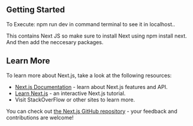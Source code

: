 

## Getting Started

To Execute:
npm run dev in command terminal to see it in localhost..

This contains Next JS so make sure to install Next using npm install next. And then add the neccesary packages.

## Learn More

To learn more about Next.js, take a look at the following resources:

- [Next.js Documentation](https://nextjs.org/docs) - learn about Next.js features and API.
- [Learn Next.js](https://nextjs.org/learn) - an interactive Next.js tutorial.
- Visit StackOverFlow or other sites to learn more.

You can check out [the Next.js GitHub repository](https://github.com/vercel/next.js/) - your feedback and contributions are welcome!
